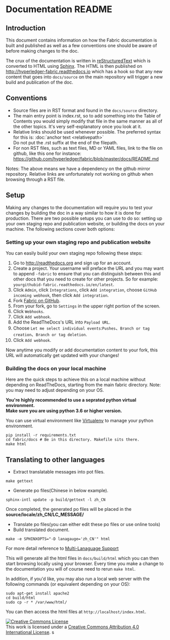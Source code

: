 # Documentation README

## Introduction

This document contains information on how the Fabric documentation is
built and published as well as a few conventions one should be aware of
before making changes to the doc.

The crux of the documentation is written in
[reStructuredText](http://docutils.sourceforge.net/rst.html) which is
converted to HTML using [Sphinx](http://www.sphinx-doc.org/en/stable/).
The HTML is then published on http://hyperledger-fabric.readthedocs.io
which has a hook so that any new content that goes into `docs/source`
on the main repository will trigger a new build and publication of the
doc.

## Conventions

* Source files are in RST format and found in the `docs/source` directory.
* The main entry point is index.rst, so to add something into the Table
  of Contents you would simply modify that file in the same manner as
  all of the other topics. It's very self-explanatory once you look at
  it.
* Relative links should be used whenever possible. The preferred
  syntax for this is: :doc:\`anchor text &lt;relativepath&gt;\`
  <br/>Do not put the .rst suffix at the end of the filepath.
* For non RST files, such as text files, MD or YAML files, link to the
  file on github, like this one for instance:
  https://github.com/hyperledger/fabric/blob/master/docs/README.md

Notes: The above means we have a dependency on the github mirror
repository. Relative links are unfortunately not working on github
when browsing through a RST file.

## Setup

Making any changes to the documentation will require you to test your
changes by building the doc in a way similar to how it is done for
production. There are two possible setups you can use to do so:
setting up your own staging repo and publication website, or building
the docs on your machine. The following sections cover both options:

### Setting up your own staging repo and publication website

You can easily build your own staging repo following these steps:

1. Go to http://readthedocs.org and sign up for an account.
2. Create a project.
   Your username will preface the URL and you may want to append `-fabric` to ensure that you can distinguish between this and other docs that you need to create for other projects. So for example:
   `yourgithubid-fabric.readthedocs.io/en/latest`.
3. Click `Admin`, click `Integrations`, click `Add integration`, choose `GitHub incoming webhook`,
   then click `Add integration`.
4. Fork [Fabric on GitHub](https://github.com/hyperledger/fabric).
5. From your fork, go to `Settings` in the upper right portion of the screen.
6. Click `Webhooks`.
7. Click `Add webhook`.
8. Add the ReadTheDocs's URL into `Payload URL`.
9. Choose `Let me select individual events`:`Pushes`、`Branch or tag creation`、`Branch or tag deletion`.
10. Click `Add webhook`.

Now anytime you modify or add documentation content to your fork, this
URL will automatically get updated with your changes!

### Building the docs on your local machine

Here are the quick steps to achieve this on a local machine without
depending on ReadTheDocs, starting from the main fabric
directory. Note: you may need to adjust depending on your OS.

**You're highly recommended to use a seprated python virtual environment.**  
**Make sure you are using python 3.6 or higher version.**

You can use virtual environment like [Virtualenv](https://virtualenv.pypa.io/en/latest/) to manage your python environment.


```
pip install -r requirements.txt
cd fabric/docs # Be in this directory. Makefile sits there.
make html
```

## Translating to other languages

- Extract translatable messages into pot files.
```
make gettext
```
- Generate po files(Chinese in below example). 
```
sphinx-intl update -p build/gettext -l zh_CN
```
Once completed, the generated po files will be placed in the **source/locale/zh_CN/LC_MESSAGE/**
- Translate po files(you can either edit these po files or use online tools)
- Build translated document.
```
make -e SPHINXOPTS="-D lanagauge='zh_CN'" html
```

For more detail reference to [Multi-Lanaguage Support](https://docs.google.com/document/d/1lOF9kxjN4hK0b4YzlEVsHO8BcB2BjA3CMSemkfdDTdM/edit) 


This will generate all the html files in `docs/build/html` which you can
then start browsing locally using your browser. Every time you make a
change to the documentation you will of course need to rerun `make
html`.

In addition, if you'd like, you may also run a local web server with the following commands (or equivalent depending on your OS):

```
sudo apt-get install apache2
cd build/html
sudo cp -r * /var/www/html/
```

You can then access the html files at `http://localhost/index.html`.

<a rel="license" href="http://creativecommons.org/licenses/by/4.0/"><img alt="Creative Commons License" style="border-width:0" src="https://i.creativecommons.org/l/by/4.0/88x31.png" /></a><br />This work is licensed under a <a rel="license" href="http://creativecommons.org/licenses/by/4.0/">Creative Commons Attribution 4.0 International License</a>.
s
